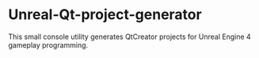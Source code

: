 # Unreal-Qt-project-generator
This small console utility generates QtCreator projects for Unreal Engine 4 gameplay programming.
